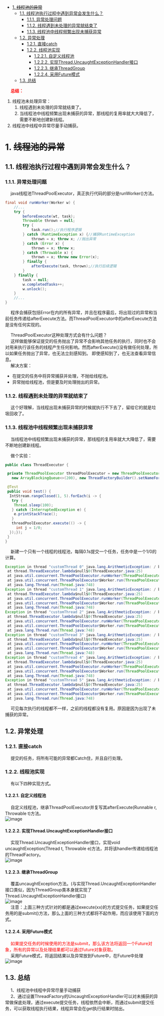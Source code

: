 
<!-- TOC -->

- [1. ~~线程池的异常~~](#1-线程池的异常)
    - [1.1. 线程池执行过程中遇到异常会发生什么？](#11-线程池执行过程中遇到异常会发生什么)
        - [1.1.1. 异常处理问题](#111-异常处理问题)
        - [1.1.2. 线程遇到未处理的异常就结束了](#112-线程遇到未处理的异常就结束了)
        - [1.1.3. 线程池中线程频繁出现未捕获异常](#113-线程池中线程频繁出现未捕获异常)
    - [1.2. 异常处理](#12-异常处理)
        - [1.2.1. 直接catch](#121-直接catch)
        - [1.2.2. 线程池实现](#122-线程池实现)
            - [1.2.2.1. 自定义线程池](#1221-自定义线程池)
            - [1.2.2.2. 实现Thread.UncaughtExceptionHandler接口](#1222-实现threaduncaughtexceptionhandler接口)
            - [1.2.2.3. 继承ThreadGroup](#1223-继承threadgroup)
            - [1.2.2.4. 采用Future模式](#1224-采用future模式)
    - [1.3. 总结](#13-总结)

<!-- /TOC -->

&emsp; **<font color = "red">总结：</font>**  
1. 线程池未处理异常：
    1. 线程遇到未处理的异常就结束了。  
    2. 当线程池中线程频繁出现未捕获的异常，那线程的复用率就大大降低了，需要不断地创建新线程。  
2. 线程池中线程中异常尽量手动捕获。  

# 1. ~~线程池的异常~~
<!-- 
****
https://mp.weixin.qq.com/s/7pQoC9PSqN43sbfhr0IUmA
-->

## 1.1. 线程池执行过程中遇到异常会发生什么？   
### 1.1.1. 异常处理问题  
&emsp; java线程池ThreadPoolExecutor，真正执行代码的部分是runWorker()方法。  

```java
final void runWorker(Worker w) {
    //...
    try {
        beforeExecute(wt, task);
        Throwable thrown = null;
        try {
            task.run();//执行程序逻辑
        } catch (RuntimeException x) {//捕获RuntimeException
            thrown = x; throw x; //抛出异常
        } catch (Error x) {
            thrown = x; throw x;
        } catch (Throwable x) {
            thrown = x; throw new Error(x);
        } finally {
            afterExecute(task, thrown);//执行后续逻辑
        }
    } finally {
        task = null;
        w.completedTasks++;
        w.unlock();
    }
    //...
}
```
&emsp; 程序会捕获包括Error在内的所有异常，并且在程序最后，将出现过的异常和当前任务传递给afterExecute方法。而ThreadPoolExecutor中的afterExecute方法是没有任何实现的。  

&emsp; ThreadPoolExecutor这种处理方式会有什么问题？  
&emsp; 这样做能够保证提交的任务抛出了异常不会影响其他任务的执行，同时也不会对用来执行该任务的线程产生任何影响。然而afterExecute()没有做任何处理，所以如果任务抛出了异常，也无法立刻感知到。 即使感知到了，也无法查看异常信息。  
&emsp; 解决方案：  

* 在提交的任务中将异常捕获并处理，不抛给线程池。  
* 异常抛给线程池，但是要及时处理抛出的异常。  

### 1.1.2. 线程遇到未处理的异常就结束了
&emsp; 这个好理解，当线程出现未捕获异常的时候就执行不下去了，留给它的就是垃圾回收了。

### 1.1.3. 线程池中线程频繁出现未捕获异常
&emsp; 当线程池中线程频繁出现未捕获的异常，那线程的复用率就大大降低了，需要不断地创建新线程。

&emsp; 做个实验：

```java
public class ThreadExecutor {

 private ThreadPoolExecutor threadPoolExecutor = new ThreadPoolExecutor(1, 1, 60, TimeUnit.SECONDS,
   new ArrayBlockingQueue<>(200), new ThreadFactoryBuilder().setNameFormat("customThread %d").build());

 @Test
 public void test() {
  IntStream.rangeClosed(1, 5).forEach(i -> {
   try {
    Thread.sleep(100);
   } catch (InterruptedException e) {
    e.printStackTrace();
   }
   threadPoolExecutor.execute(() -> {
     int j = 1/0;
  });});
 }
}
```

&emsp; 新建一个只有一个线程的线程池，每隔0.1s提交一个任务，任务中是一个1/0的计算。

```java
Exception in thread "customThread 0" java.lang.ArithmeticException: / by zero
 at thread.ThreadExecutor.lambda$null$0(ThreadExecutor.java:25)
 at java.util.concurrent.ThreadPoolExecutor.runWorker(ThreadPoolExecutor.java:1142)
 at java.util.concurrent.ThreadPoolExecutor$Worker.run(ThreadPoolExecutor.java:617)
 at java.lang.Thread.run(Thread.java:748)
Exception in thread "customThread 1" java.lang.ArithmeticException: / by zero
 at thread.ThreadExecutor.lambda$null$0(ThreadExecutor.java:25)
 at java.util.concurrent.ThreadPoolExecutor.runWorker(ThreadPoolExecutor.java:1142)
 at java.util.concurrent.ThreadPoolExecutor$Worker.run(ThreadPoolExecutor.java:617)
 at java.lang.Thread.run(Thread.java:748)
Exception in thread "customThread 2" java.lang.ArithmeticException: / by zero
 at thread.ThreadExecutor.lambda$null$0(ThreadExecutor.java:25)
 at java.util.concurrent.ThreadPoolExecutor.runWorker(ThreadPoolExecutor.java:1142)
 at java.util.concurrent.ThreadPoolExecutor$Worker.run(ThreadPoolExecutor.java:617)
 at java.lang.Thread.run(Thread.java:748)
Exception in thread "customThread 3" java.lang.ArithmeticException: / by zero
 at thread.ThreadExecutor.lambda$null$0(ThreadExecutor.java:25)
 at java.util.concurrent.ThreadPoolExecutor.runWorker(ThreadPoolExecutor.java:1142)
 at java.util.concurrent.ThreadPoolExecutor$Worker.run(ThreadPoolExecutor.java:617)
 at java.lang.Thread.run(Thread.java:748)
Exception in thread "customThread 4" java.lang.ArithmeticException: / by zero
 at thread.ThreadExecutor.lambda$null$0(ThreadExecutor.java:25)
 at java.util.concurrent.ThreadPoolExecutor.runWorker(ThreadPoolExecutor.java:1142)
 at java.util.concurrent.ThreadPoolExecutor$Worker.run(ThreadPoolExecutor.java:617)
 at java.lang.Thread.run(Thread.java:748)
Exception in thread "customThread 5" java.lang.ArithmeticException: / by zero
 at thread.ThreadExecutor.lambda$null$0(ThreadExecutor.java:25)
 at java.util.concurrent.ThreadPoolExecutor.runWorker(ThreadPoolExecutor.java:1142)
 at java.util.concurrent.ThreadPoolExecutor$Worker.run(ThreadPoolExecutor.java:617)
 at java.lang.Thread.run(Thread.java:748)
```

&emsp; 可见每次执行的线程都不一样，之前的线程都没有复用。原因是因为出现了未捕获的异常。

## 1.2. 异常处理

### 1.2.1. 直接catch  
&emsp; 提交的任务，将所有可能的异常都Catch住，并且自行处理。  

### 1.2.2. 线程池实现  
&emsp; 有以下四种实现方式。  

#### 1.2.2.1. 自定义线程池  
&emsp; 自定义线程池，继承ThreadPoolExecutor并复写其afterExecute(Runnable r, Throwable t)方法。  
![image](https://gitee.com/wt1814/pic-host/raw/master/images/java/concurrent/threadPool-7.png)  

#### 1.2.2.2. 实现Thread.UncaughtExceptionHandler接口  
&emsp; 实现Thread.UncaughtExceptionHandler接口，实现void uncaughtException(Thread t, Throwable e)方法，并将该handler传递给线程池的ThreadFactory。  
![image](https://gitee.com/wt1814/pic-host/raw/master/images/java/concurrent/threadPool-8.png)  

#### 1.2.2.3. 继承ThreadGroup  
&emsp; 覆盖uncaughtException方法。(与实现Thread.UncaughtExceptionHandler接口类似，因为ThreadGroup类本身就实现了Thread.UncaughtExceptionHandler接口)  
![image](https://gitee.com/wt1814/pic-host/raw/master/images/java/concurrent/threadPool-9.png)  
&emsp; 注意：上面三种方式针对的都是通过execute(xx)的方式提交任务，如果提交任务用的是submit()方法，那么上面的三种方式都将不起作用，而应该使用下面的方式。  

#### 1.2.2.4. 采用Future模式  
&emsp; <font color = "red">如果提交任务的时候使用的方法是submit，那么该方法将返回一个Future对象，所有的异常以及处理结果都可以通过future对象获取。</font>  
&emsp; 采用Future模式，将返回结果以及异常放到Future中，在Future中处理  
![image](https://gitee.com/wt1814/pic-host/raw/master/images/java/concurrent/threadPool-11.png)  

## 1.3. 总结
&emsp; 1、线程池中线程中异常尽量手动捕获  
&emsp; 2、通过设置ThreadFactory的UncaughtExceptionHandler可以对未捕获的异常做保底处理，通过execute提交任务，线程依然会中断，而通过submit提交任务，可以获取线程执行结果，线程异常会在get执行结果时抛出。  

